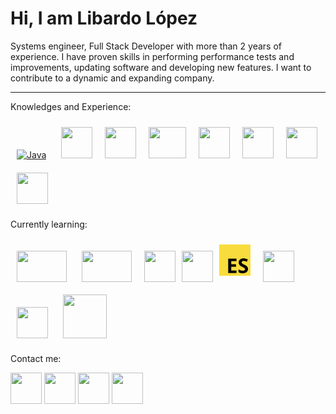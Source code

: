 <h1>Hi, I am Libardo López</h1>

Systems engineer, Full Stack Developer with more than 2 years of experience. I have proven skills in performing performance tests and improvements, updating software and developing new features. I want to contribute to a dynamic and expanding company.

  
---

Knowledges and Experience:

<a href="#"><img src="https://i.blogs.es/8d2420/650_1000_java/1366_2000.png" width="50px" height="50px" alt="Java" style="padding-top:10px;padding-right:10px;padding-left:10px;padding-bottom:10px;"></a> <a href="#"><img src="https://upload.wikimedia.org/wikipedia/commons/thumb/9/99/Unofficial_JavaScript_logo_2.svg/1200px-Unofficial_JavaScript_logo_2.svg.png" width="50px" height="50px" style="padding-top:10px;padding-right:10px;padding-left:10px;padding-bottom:10px;"></a><a href="#"><img src="https://upload.wikimedia.org/wikipedia/commons/thumb/c/c3/Python-logo-notext.svg/1200px-Python-logo-notext.svg.png" width="50px" height="50px" style="padding-top:10px;padding-right:10px;padding-left:10px;padding-bottom:10px;"></a><a href="#"><img src="https://www.php.net/images/meta-image.png" width="60px" height="50px" style="padding-top:10px;padding-right:10px;padding-left:10px;padding-bottom:10px;"></a><a href="#"><img src="https://upload.wikimedia.org/wikipedia/commons/thumb/9/9a/Laravel.svg/1200px-Laravel.svg.png" width="50px" height="50px" style="padding-top:10px;padding-right:10px;padding-left:10px;padding-bottom:10px;"></a><a href="#"><img src="https://lineadecodigo.com/wp-content/uploads/2014/04/sql-e1633736325758.png" width="50px" height="50px" style="padding-top:10px;padding-right:10px;padding-left:10px;padding-bottom:10px;"></a><a href="#"><img src="https://img.freepik.com/iconos-gratis/html-5_318-674234.jpg?w=2000" width="50px" height="50px" style="padding-top:10px;padding-right:10px;padding-left:10px;padding-bottom:10px;"></a></a><a href="#"><img src="https://img.freepik.com/iconos-gratis/css_318-698167.jpg" width="50px" height="50px" style="padding-top:10px;padding-right:10px;padding-left:10px;padding-bottom:10px;"></a>

Currently learning:

<a href="#"><img src="https://www.datocms-assets.com/45470/1631110818-logo-react-js.png" width="80px" height="50px" style="padding-top:10px;padding-right:10px;padding-left:10px;padding-bottom:10px;"></a> <a href="#"><img src="https://upload.wikimedia.org/wikipedia/commons/thumb/d/d9/Node.js_logo.svg/1200px-Node.js_logo.svg.png" width="80px" height="50px" style="padding-top:10px;padding-right:10px;padding-left:10px;padding-bottom:10px;"></a><a href="#"><img src="https://miro.medium.com/v2/resize:fit:512/1*doAg1_fMQKWFoub-6gwUiQ.png" width="50px" height="50px" style="padding-top:10px;padding-right:10px;padding-left:10px;padding-bottom:10px;"></a><a href="#"><img src="https://typescript-eslint.io/assets/files/logo-62ab572de114d03f1ec685d989f92cd6.svg" width="50px" height="50px"></a><a href="#"><img src="https://raw.githubusercontent.com/github/explore/e4270e345b968ae626310bc86e339a2ae80c6ae4/topics/ecmascript/ecmascript.png" width="50px" height="50px" style="padding-top:10px;padding-right:10px;padding-left:10px;padding-bottom:10px;"></a><a href="#"><img src="https://upload.wikimedia.org/wikipedia/commons/thumb/c/cf/Angular_full_color_logo.svg/1200px-Angular_full_color_logo.svg.png" width="50px" height="50px" style="padding-top:10px;padding-right:10px;padding-left:10px;padding-bottom:10px;"><a href="#"><img src="https://ajeetchaulagain.com/static/7cb4af597964b0911fe71cb2f8148d64/87351/express-js.png" width="50px" height="50px" style="padding-top:10px;padding-right:10px;padding-left:10px;padding-bottom:10px;"></a> <a href="#"><img src="https://avatars.githubusercontent.com/u/131436?s=280&v=4" width="70px" height="70px" style="padding-top:10px;padding-right:10px;padding-left:10px;padding-bottom:10px;"></a>



Contact me:

<a href="https://www.linkedin.com/in/libardo-l%C3%B3pez-046875170/">
<img src="https://img.freepik.com/iconos-gratis/linkedin_318-187585.jpg" width="50px" height="50px"></a>
<a href="mailto:libardo6699@gmail.com?subject=Hola%20Libardo">
<img src="https://img.freepik.com/iconos-gratis/gmail_318-674228.jpg" width="50px" height="50px"></a>
<a href="https://www.facebook.com/libardo.lopez.m/">
<img src="https://upload.wikimedia.org/wikipedia/commons/thumb/5/51/Facebook_f_logo_%282019%29.svg/2048px-Facebook_f_logo_%282019%29.svg.png" width="50px" height="50px"></a>
<a href="https://www.instagram.com/libardo_lopez6/">
<img src="https://upload.wikimedia.org/wikipedia/commons/thumb/e/e7/Instagram_logo_2016.svg/2048px-Instagram_logo_2016.svg.png" width="50px" height="50px"></a>


